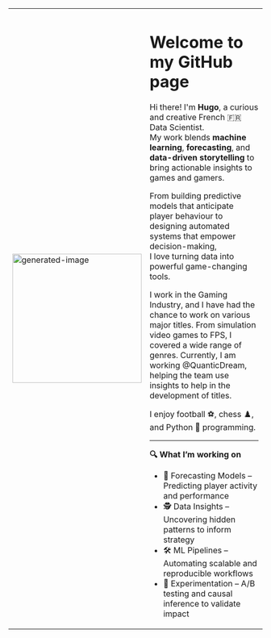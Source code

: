 <!---
hlacauste/hlacauste is a ✨ special ✨ repository because its `README.md` (this file) appears on your GitHub profile.
You can click the Preview link to take a look at your changes.
--->
<table>
  <tr>
    <td width="250">
      <img width="256" height="256" alt="generated-image" src="https://github.com/user-attachments/assets/74d23827-11ec-4e40-a824-a92bebe304ae" />
    </td>
    <td>

# Welcome to my GitHub page

Hi there! I'm **Hugo**, a curious and creative French 🇫🇷 Data Scientist.  
My work blends **machine learning**, **forecasting**, and **data-driven storytelling** to bring actionable insights to games and gamers.

From building predictive models that anticipate player behaviour to designing automated systems that empower decision-making,  
I love turning data into powerful game-changing tools.

I work in the Gaming Industry, and I have  had the chance to work on various major titles. From simulation video games to FPS, I covered a wide range of genres.
Currently, I am working @QuanticDream, helping the team use insights to help in the development of titles.


I enjoy football ⚽, chess ♟️, and Python 🐍 programming.

---

**🔍 What I’m working on**

- 🧠 Forecasting Models – Predicting player activity and performance  
- 🕵️ Data Insights – Uncovering hidden patterns to inform strategy  
- 🛠️ ML Pipelines – Automating scalable and reproducible workflows  
- 🧬 Experimentation – A/B testing and causal inference to validate impact  
